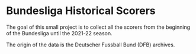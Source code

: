 # Bundesliga Historical Scorers

The goal of this small project is to collect all the scorers from the beginning of the Bundesliga until the 2021-22 season.

The origin of the data is the Deutscher Fussball Bund (DFB) archives.